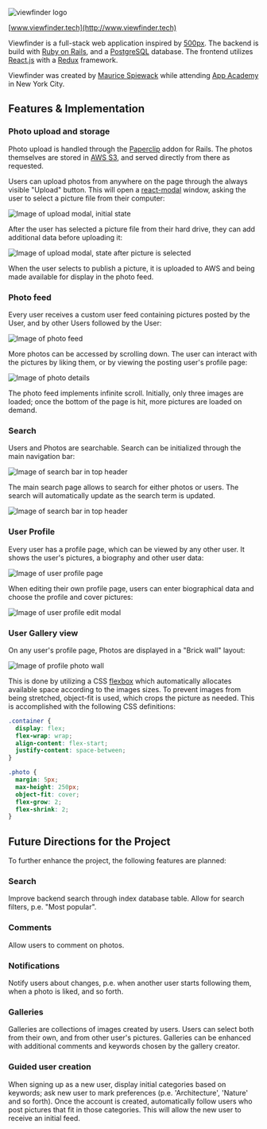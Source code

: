 ![viewfinder logo](./docs/vf-logo.png)

[www.viewfinder.tech](http://www.viewfinder.tech)

Viewfinder is a full-stack web application inspired by [500px](http://www.500px.com). The backend is build with [Ruby on Rails](http://rubyonrails.org), and a [PostgreSQL](https://www.postgresql.org) database. The frontend utilizes [React.js](https://facebook.github.io/react/) with a [Redux](http://redux.js.org) framework.

Viewfinder was created by [Maurice Spiewack](https://www.linkedin.com/in/mspiew) while attending [App Academy](https://www.appacademy.io) in New York City.

## Features & Implementation

### Photo upload and storage

Photo upload is handled through the [Paperclip](https://github.com/thoughtbot/paperclip) addon for Rails. The photos themselves are stored in [AWS S3](https://aws.amazon.com/s3/), and served directly from there as requested.

Users can upload photos from anywhere on the page through the always visible "Upload" button. This will open a [react-modal](https://github.com/reactjs/react-modal) window, asking the user to select a picture file from their computer:

![Image of upload modal, initial state](./docs/wireframes/examples/upload_modal_1.png)

After the user has selected a picture file from their hard drive, they can add additional data before uploading it:

![Image of upload modal, state after picture is selected](./docs/wireframes/examples/upload_modal_2.png)

When the user selects to publish a picture, it is uploaded to AWS and being made available for display in the photo feed.

### Photo feed

Every user receives a custom user feed containing pictures posted by the User, and by other Users followed by the User:

![Image of photo feed](./docs/wireframes/examples/feed.png)

More photos can be accessed by scrolling down. The user can interact with the pictures by liking them, or by viewing the posting user's profile page:

![Image of photo details](./docs/wireframes/examples/photo_details.png)

The photo feed implements infinite scroll. Initially, only three images are loaded; once the bottom of the page is hit, more pictures are loaded on demand.

### Search

Users and Photos are searchable. Search can be initialized through the main navigation bar:

![Image of search bar in top header](./docs/wireframes/examples/top_header_search.png)

The main search page allows to search for either photos or users. The search will automatically update as the search term is updated.

![Image of search bar in top header](./docs/wireframes/examples/search.png)

### User Profile

Every user has a profile page, which can be viewed by any other user. It shows the user's pictures, a biography and other user data:

![Image of user profile page](./docs/wireframes/examples/user_profile.png)

When editing their own profile page, users can enter biographical data and choose the profile and cover pictures:

![Image of user profile edit modal](./docs/wireframes/examples/user_profile_edit.png)

### User Gallery view

On any user's profile page, Photos are displayed in a "Brick wall" layout:

![Image of profile photo wall](./docs/wireframes/examples/profile_photo_wall.png)

This is done by utilizing a CSS [flexbox](https://www.w3.org/TR/css-flexbox-1/) which automatically allocates available space according to the images sizes. To prevent images from being stretched, object-fit is used, which crops the picture as needed. This is accomplished with the following CSS definitions:

```css
.container {
  display: flex;
  flex-wrap: wrap;
  align-content: flex-start;
  justify-content: space-between;
}

.photo {
  margin: 5px;
  max-height: 250px;
  object-fit: cover;
  flex-grow: 2;
  flex-shrink: 2;
}
```

## Future Directions for the Project

To further enhance the project, the following features are planned:

### Search

Improve backend search through index database table. Allow for search filters, p.e. "Most popular".

### Comments

Allow users to comment on photos.

### Notifications

Notify users about changes, p.e. when another user starts following them, when a photo is liked, and so forth.

### Galleries

Galleries are collections of images created by users. Users can select both from their own, and from other user's pictures. Galleries can be enhanced with additional comments and keywords chosen by the gallery creator.

### Guided user creation

When signing up as a new user, display initial categories based on keywords; ask new user to mark preferences (p.e. 'Architecture', 'Nature' and so forth). Once the account is created, automatically follow users who post pictures that fit in those categories. This will allow the new user to receive an initial feed.
